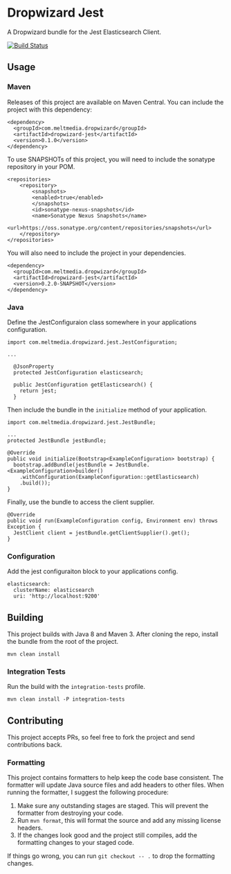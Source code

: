 # Dropwizard Jest

A Dropwizard bundle for the Jest Elasticsearch Client.

[![Build Status](https://travis-ci.org/meltmedia/dropwizard-jest.svg)](https://travis-ci.org/meltmedia/dropwizard-jest)

## Usage

### Maven

Releases of this project are available on Maven Central.  You can include the project with this dependency:

```
<dependency>
  <groupId>com.meltmedia.dropwizard</groupId>
  <artifactId>dropwizard-jest</artifactId>
  <version>0.1.0</version>
</dependency>
```

To use SNAPSHOTs of this project, you will need to include the sonatype repository in your POM.

```
<repositories>
    <repository>
        <snapshots>
        <enabled>true</enabled>
        </snapshots>
        <id>sonatype-nexus-snapshots</id>
        <name>Sonatype Nexus Snapshots</name>
        <url>https://oss.sonatype.org/content/repositories/snapshots</url>
    </repository>
</repositories>
```

You will also need to include the project in your dependencies.

```
<dependency>
  <groupId>com.meltmedia.dropwizard</groupId>
  <artifactId>dropwizard-jest</artifactId>
  <version>0.2.0-SNAPSHOT</version>
</dependency>
```

### Java

Define the JestConfiguraion class somewhere in your applications configuration.

```
import com.meltmedia.dropwizard.jest.JestConfiguration;

...

  @JsonProperty
  protected JestConfiguration elasticsearch;

  public JestConfiguration getElasticsearch() {
    return jest;
  }
```

Then include the bundle in the `initialize` method of your application.

```
import com.meltmedia.dropwizard.jest.JestBundle;

...
protected JestBundle jestBundle;

@Override
public void initialize(Bootstrap<ExampleConfiguration> bootstrap) {
  bootstrap.addBundle(jestBundle = JestBundle.<ExampleConfiguration>builder()
    .withConfiguration(ExampleConfiguration::getElasticsearch)
    .build());
}
```

Finally, use the bundle to access the client supplier.

```
@Override
public void run(ExampleConfiguration config, Environment env) throws Exception {
  JestClient client = jestBundle.getClientSupplier().get();
}
```

### Configuration

Add the jest configuraiton block to your applications config.

```
elasticsearch:
  clusterName: elasticsearch
  uri: 'http://localhost:9200'
```

## Building

This project builds with Java 8 and Maven 3.  After cloning the repo, install the bundle from the root of the project.

```
mvn clean install
```

### Integration Tests

Run the build with the `integration-tests` profile.

```
mvn clean install -P integration-tests
```

## Contributing

This project accepts PRs, so feel free to fork the project and send contributions back.

### Formatting

This project contains formatters to help keep the code base consistent.  The formatter will update Java source files and add headers to other files.  When running the formatter, I suggest the following procedure:

1. Make sure any outstanding stages are staged.  This will prevent the formatter from destroying your code.
2. Run `mvn format`, this will format the source and add any missing license headers.
3. If the changes look good and the project still compiles, add the formatting changes to your staged code.

If things go wrong, you can run `git checkout -- .` to drop the formatting changes. 
